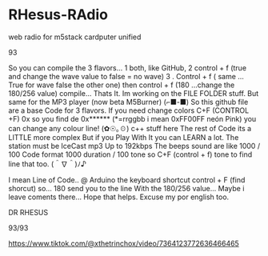 # RHesus-RAdio
web radio for m5stack cardputer unified 

93


So you can compile the 3 flavors... 
1 both, like GitHub, 
2 control + f (true and change the wave  value to false = no wave)
3 . Control + f ( same ... True for wave false the other one) then control + f (180 ...change the 180/256 value) compile... 
Thats It. Im working on the FILE FOLDER stuff. But same for the MP3 player (now beta M5Burner) (⁠⌐⁠■⁠-⁠■⁠)
So this github file are a base Code for 3 flavors. If you need change colors C+F (CONTROL +F) 0x so you find de 0x****** (*=rrggbb i mean 0xFF00FF neón Pink) you can change any colour line! (⁠✿⁠☉⁠｡⁠☉⁠)
c++ stuff here
The rest of Code its a LITTLE more complex But if you Play With It you can LEARN a lot.  The station must be IceCast mp3 Up to 192kbps 
The beeps sound are like 1000 / 100 Code format
1000 duration / 100 tone  so C+F (control + f) tone to find line that too. (⁠＾⁠∇⁠＾⁠)⁠ﾉ⁠♪

I mean Line of Code.. 
@ Arduino the keyboard shortcut control + F (find shorcut) so... 180 send you to the line With the 180/256 value... Maybe i leave coments there...
 Hope that helps. Excuse my por english too.

 DR RHESUS

 93/93

https://www.tiktok.com/@xthetrinchox/video/7364123772636466465
